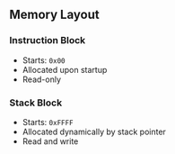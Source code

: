 ## Memory Layout


### Instruction Block
- Starts: `0x00`
- Allocated upon startup
- Read-only

### Stack Block
- Starts: `0xFFFF`
- Allocated dynamically by stack pointer
- Read and write